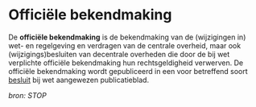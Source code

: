# Officiële bekendmaking

De **officiële bekendmaking** is de bekendmaking van de (wijzigingen in) wet- en regelgeving en verdragen van de centrale overheid, maar ook (wijzigings)besluiten
van decentrale overheden die door de bij wet verplichte officiële bekendmaking hun rechtsgeldigheid verwerven. De officiële bekendmaking wordt gepubliceerd in een 
voor betreffend soort [besluit](#begrip-besluit) bij wet aangewezen publicatieblad.

*bron: STOP*
